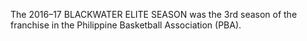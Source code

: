 The 2016–17 BLACKWATER ELITE SEASON was the 3rd season of the franchise in the Philippine Basketball Association (PBA).
